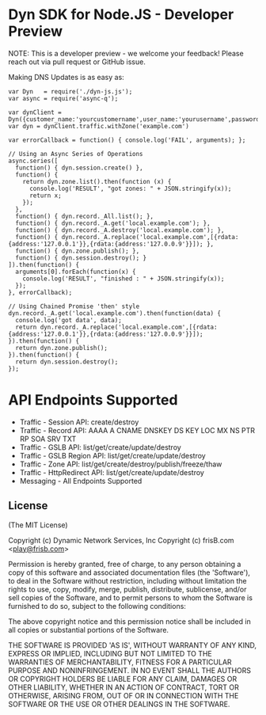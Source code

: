# Dyn SDK for Node.JS - Developer Preview

NOTE: This is a developer preview - we welcome your feedback! Please
reach out via pull request or GitHub issue.

Making DNS Updates is as easy as:

    var Dyn   = require('./dyn-js.js');
    var async = require('async-q');

    var dynClient = Dyn({customer_name:'yourcustomername',user_name:'yourusername',password:'yourpassword'})
    var dyn = dynClient.traffic.withZone('example.com')

    var errorCallback = function() { console.log('FAIL', arguments); };

    // Using an Async Series of Operations
    async.series([
      function() { dyn.session.create() },
      function() {
        return dyn.zone.list().then(function (x) {
          console.log('RESULT', "got zones: " + JSON.stringify(x));
          return x;
        });
      },
      function() { dyn.record._All.list(); },
      function() { dyn.record._A.get('local.example.com'); },
      function() { dyn.record._A.destroy('local.example.com'); },
      function() { dyn.record._A.replace('local.example.com',[{rdata:{address:'127.0.0.1'}},{rdata:{address:'127.0.0.9'}}]); },
      function() { dyn.zone.publish(); },
      function() { dyn.session.destroy(); }
    ]).then(function() {
      arguments[0].forEach(function(x) {
        console.log('RESULT', "finished : " + JSON.stringify(x));
      });
    }, errorCallback);

    // Using Chained Promise 'then' style
    dyn.record._A.get('local.example.com').then(function(data) {
      console.log('got data', data);
      return dyn.record._A.replace('local.example.com',[{rdata:{address:'127.0.0.1'}},{rdata:{address:'127.0.0.9'}}]);
    }).then(function() {
      return dyn.zone.publish();
    }).then(function() {
      return dyn.session.destroy();
    });

# API Endpoints Supported

* Traffic - Session API: create/destroy
* Traffic - Record API: AAAA A CNAME DNSKEY DS KEY LOC MX NS PTR RP SOA SRV TXT
* Traffic - GSLB API: list/get/create/update/destroy
* Traffic - GSLB Region API: list/get/create/update/destroy
* Traffic - Zone API: list/get/create/destroy/publish/freeze/thaw
* Traffic - HttpRedirect API: list/get/create/update/destroy
* Messaging - All Endpoints Supported

## License

(The MIT License)

Copyright (c) Dynamic Network Services, Inc
Copyright (c) frisB.com &lt;play@frisb.com&gt;

Permission is hereby granted, free of charge, to any person obtaining
a copy of this software and associated documentation files (the
'Software'), to deal in the Software without restriction, including
without limitation the rights to use, copy, modify, merge, publish,
distribute, sublicense, and/or sell copies of the Software, and to
permit persons to whom the Software is furnished to do so, subject to
the following conditions:

The above copyright notice and this permission notice shall be
included in all copies or substantial portions of the Software.

THE SOFTWARE IS PROVIDED 'AS IS', WITHOUT WARRANTY OF ANY KIND,
EXPRESS OR IMPLIED, INCLUDING BUT NOT LIMITED TO THE WARRANTIES OF
MERCHANTABILITY, FITNESS FOR A PARTICULAR PURPOSE AND NONINFRINGEMENT.
IN NO EVENT SHALL THE AUTHORS OR COPYRIGHT HOLDERS BE LIABLE FOR ANY
CLAIM, DAMAGES OR OTHER LIABILITY, WHETHER IN AN ACTION OF CONTRACT,
TORT OR OTHERWISE, ARISING FROM, OUT OF OR IN CONNECTION WITH THE
SOFTWARE OR THE USE OR OTHER DEALINGS IN THE SOFTWARE.
